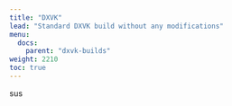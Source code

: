 ```yaml
---
title: "DXVK"
lead: "Standard DXVK build without any modifications"
menu:
  docs:
    parent: "dxvk-builds"
weight: 2210
toc: true
---
```


sus
